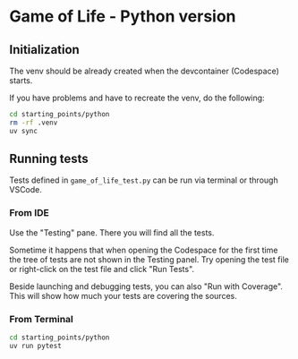 # Game of Life - Python version

## Initialization

The venv should be already created when the devcontainer (Codespace) starts.

If you have problems and have to recreate the venv, do the following:
```bash
cd starting_points/python
rm -rf .venv
uv sync
```

## Running tests

Tests defined in `game_of_life_test.py` can be run via terminal or through VSCode.

### From IDE

Use the "Testing" pane. There you will find all the tests.

Sometime it happens that when opening the Codespace for the first time
the tree of tests are not shown in the Testing panel.
Try opening the test file or right-click on the test file and click "Run Tests".

Beside launching and debugging tests, you can also "Run with Coverage".
This will show how much your tests are covering the sources.

### From Terminal

```bash
cd starting_points/python
uv run pytest
```

